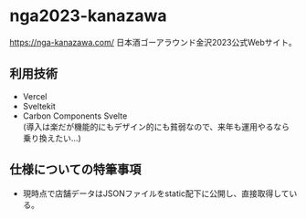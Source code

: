 # nga2023-kanazawa
https://nga-kanazawa.com/
日本酒ゴーアラウンド金沢2023公式Webサイト。

## 利用技術
- Vercel
- Sveltekit
- Carbon Components Svelte  
  (導入は楽だが機能的にもデザイン的にも貧弱なので、来年も運用やるなら乗り換えたい…)

## 仕様についての特筆事項
- 現時点で店舗データはJSONファイルをstatic配下に公開し、直接取得している。

